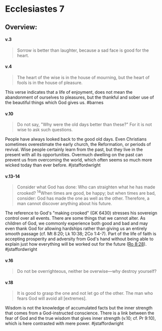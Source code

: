 # Ecclesiastes 7

## Overview:


#### v.3
>Sorrow is better than laughter, because a sad face is good for the heart.

#### v.4
>The heart of the wise is in the house of mourning, but the heart of fools is in the house of pleasure.

This verse indicates that a life of enjoyment, does not mean the abandonment of ourselves to pleasures, but the thankful and sober use of the beautiful things which God gives us.
#barnes 

#### v.10
>Do not say, "Why were the old days better than these?" For it is not wise to ask such questions.

People have always looked back to the good old days. Even Christians sometimes overestimate the early church, the Reformation, or periods of revival. Wise people certainly learn from the past, but they live in the present with all its opportunities. Overmuch dwelling on the past can prevent us from overcoming the world, which often seems so much more wicked today than ever before.
#jstaffordwright 

#### v.13-14
>Consider what God has done: Who can straighten what he has made crooked? <sup>14</sup>When times are good, be happy; but when times are bad, consider: God has made the one as well as the other. Therefore, a man cannot discover anything about his future.

The reference to God's "making crooked" (GK 6430) stresses his sovereign control over all events. There are some things that we cannot alter. As children of God, we commonly experience both good and bad and may even thank God for allowing hardships rather than giving us an entirely smooth passage (cf. Mt 8:20; Lk 10:38; 2Co 1:4-7). Part of the life of faith is accepting prosperity and adversity from God's hand without being able to explain just how everything will be worked out for the future ([Ro 8:28](Romans8#v.28)).
#jstaffordwright 

#### v.16
>Do not be overrighteous, neither be overwise—why destroy yourself?

#### v.18
>It is good to grasp the one and not let go of the other. The man who fears God will avoid all \[extremes\].

Wisdom is not the knowledge of accumulated facts but the inner strength that comes from a God-instructed conscience. There is a link between the fear of God and the true wisdom that gives inner strength (v.10; cf. Pr 9:10), which is here contrasted with mere power.
#jstaffordwright 

